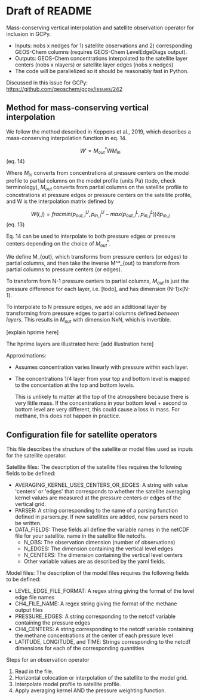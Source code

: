 # Draft of README 

Mass-conserving vertical interpolation and satellite observation operator for inclusion in GCPy. 

- Inputs: nobs x nedges for 1) satellite observations and 2) corresponding GEOS-Chem columns (requires GEOS-Chem LevelEdgeDiags output).
- Outputs: GEOS-Chem concentrations interpolated to the satellite layer centers (nobs x nlayers) or satellite layer edges (nobs x nedges)
- The code will be parallelized so it should be reasonably fast in Python. 

Discussed in this issue for GCPy: https://github.com/geoschem/gcpy/issues/242

## Method for mass-conserving vertical interpolation 

We follow the method described in Keppens et al., 2019, which describes a mass-conserving interpolation function in eq. 14. 

$$ W' = M^*_{out}WM_{in} $$ (eq. 14)

Where $M_{in}$ converts from concentrations at pressure centers on the model profile to partial columns on the model profile (units Pa) (todo, check terminology), $M_{out}$ converts from partial columns on the satellite profile to concetrations at pressure edges or pressure centers on the satellite profile, and W is the interpolation matrix defined by

$$ W(i,j) = frac{min(p_{out,i}^U, p_{in,j}^U - max(p_{out,i}^L, p_{in,j}^L))}{\delta p_{in,j}}  $$ (eq. 13)

Eq. 14 can be used to interpolate to both pressure edges or pressure centers depending on the choice of $M^*_{out}$. 

We define M_{out}, which transforms from pressure centers (or edges) to partial columns, and then take the inverse M^*_{out} to transform from partial columns to pressure centers (or edges). 

To transform from N-1 pressure centers to partial columns, $M_{out}$ is just the pressure difference for each layer, i.e. [todo], and has dimension (N-1)x(N-1). 

To interpolate to N pressure edges, we add an additional layer by transforming from pressure edges to partial columns defined *between layers*. This results in $M_{out}$ with dimension NxN, which is invertible. 

[explain hprime here]

The hprime layers are illustrated here: 
[add illustration here]

Approximations:
   - Assumes concentration varies linearly with pressure *within* each layer.
   - The concentrations 1/4 layer from your top and bottom level
      is mapped to the concentation at the top and bottom levels.

      This is unlikely to matter at the top of the atmopshere because
      there is very little mass. If the concentrations in
      your bottom level + second to bottom level are very different,
      this could cause a loss in mass. For methane, this does
              not happen in practice.

##  Configuration file for satellite operators
 This file describes the structure of the satellite or model files used as inputs for the 
 satellite operator. 

 Satellite files:
 The description of the satellite files requires the following fields to be defined:
   - AVERAGING_KERNEL_USES_CENTERS_OR_EDGES: A string with value 
        'centers' or 'edges' that corresponds to whether the satellite averaging
        kernel values are measured at the pressure centers or edges of the vertical
        grid.
   - PARSER: A string corresponding to the name of a parsing function defined in
        parsers.py. If new satellites are added, new parsers need to be written.
   -  DATA_FIELDS: These fields all define the variable names in the netCDF file for your satellite. 
        name in the satellite file netcdfs.
      - N_OBS: The observation dimension (number of observations)
      - N_EDGES: The dimension containing the vertical level edges
      - N_CENTERS: The dimension containing the vertical level centers
      - Other variable values are as described by the yaml fields.

 Model files:
 The description of the model files requires the following fields to be defined:
   - LEVEL_EDGE_FILE_FORMAT: A regex string giving the format of the level edge 
        file names
   - CH4_FILE_NAME: A regex string giving the format of the methane output files
   - PRESSURE_EDGES: A string corresponding to the netcdf variable containing
        the pressure edges
   - CH4_CENTERS: A string corresponding to the netcdf variable containing the 
        methane concentrations at the center of each pressure level
   - LATITUDE, LONGITUDE, and TIME: Strings corresponding to the netcdf dimensions
        for each of the corresponding quantities



Steps for an observation operator

1. Read in the file.
2. Horizontal colocation or interpolation of the satellite to the model grid. 
3. Interpolate model profile to satellite profile. 
4. Apply averaging kernel AND the pressure weighting function. 

